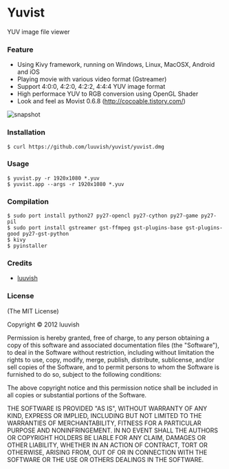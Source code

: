 Yuvist
======

YUV image file viewer

### Feature

* Using Kivy framework, running on Windows, Linux, MacOSX, Android and iOS
* Playing movie with various video format (Gstreamer)
* Support 4:0:0, 4:2:0, 4:2:2, 4:4:4 YUV image format
* High performace YUV to RGB conversion using OpenGL Shader
* Look and feel as Movist 0.6.8 (http://cocoable.tistory.com/)

![snapshot](https://github.com/luuvish/yuvist/blob/master/snapshot.png "Yuvist Snapshot")

### Installation

    $ curl https://github.com/luuvish/yuvist/yuvist.dmg

### Usage

    $ yuvist.py -r 1920x1080 *.yuv
    $ yuvist.app --args -r 1920x1080 *.yuv

### Compilation

    $ sudo port install python27 py27-opencl py27-cython py27-game py27-pil
    $ sudo port install gstreamer gst-ffmpeg gst-plugins-base gst-plugins-good py27-gst-python
	$ kivy
    $ pyinstaller

### Credits

- [luuvish](http://github.com/luuvish)

### License

(The MIT License)

Copyright © 2012 luuvish

Permission is hereby granted, free of charge, to any person obtaining a copy of this software and associated documentation files (the "Software"), to deal in the Software without restriction, including without limitation the rights to use, copy, modify, merge, publish, distribute, sublicense, and/or sell copies of the Software, and to permit persons to whom the Software is furnished to do so, subject to the following conditions:

The above copyright notice and this permission notice shall be included in all copies or substantial portions of the Software.

THE SOFTWARE IS PROVIDED "AS IS", WITHOUT WARRANTY OF ANY KIND, EXPRESS OR IMPLIED, INCLUDING BUT NOT LIMITED TO THE WARRANTIES OF MERCHANTABILITY, FITNESS FOR A PARTICULAR PURPOSE AND NONINFRINGEMENT. IN NO EVENT SHALL THE AUTHORS OR COPYRIGHT HOLDERS BE LIABLE FOR ANY CLAIM, DAMAGES OR OTHER LIABILITY, WHETHER IN AN ACTION OF CONTRACT, TORT OR OTHERWISE, ARISING FROM, OUT OF OR IN CONNECTION WITH THE SOFTWARE OR THE USE OR OTHERS DEALINGS IN THE SOFTWARE.
